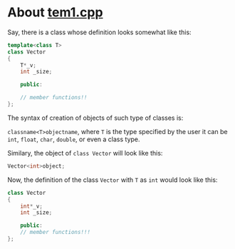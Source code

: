 # About [tem1.cpp](https://github.com/C0DER11101/CPPNotesAndPrograms/blob/master/templates/tem1.cpp?raw=true)

Say, there is a class whose definition looks somewhat like this:

```c++
template<class T>
class Vector
{
	T*_v;
	int _size;

	public:

	// member functions!!
};
```

The syntax of creation of objects of such type of classes is:

`classname<T>objectname`, where `T` is the type specified by the user it can be `int`, `float`, `char`, `double`, or even a class type.

Similary, the object of `class Vector` will look like this:

```c++
Vector<int>object;
```

Now, the definition of the class `Vector` with `T` as `int` would look like this:

```c++
class Vector
{
	int*_v;
	int _size;

	public:
	// member functions!!!
};
```
